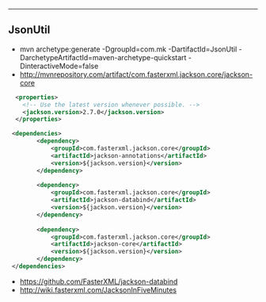 -----------
JsonUtil
-----------
* mvn archetype:generate -DgroupId=com.mk -DartifactId=JsonUtil -DarchetypeArtifactId=maven-archetype-quickstart -DinteractiveMode=false
* http://mvnrepository.com/artifact/com.fasterxml.jackson.core/jackson-core 
```xml
  <properties>
	<!-- Use the latest version whenever possible. -->
	<jackson.version>2.7.0</jackson.version>
  </properties>

 <dependencies>
        <dependency>
    		<groupId>com.fasterxml.jackson.core</groupId>
    		<artifactId>jackson-annotations</artifactId>
    		<version>${jackson.version}</version>
    	</dependency>
    	
    	<dependency>
    	    <groupId>com.fasterxml.jackson.core</groupId>
    	    <artifactId>jackson-databind</artifactId>
    	    <version>${jackson.version}</version>
      	</dependency>
        
    	<dependency>
    		<groupId>com.fasterxml.jackson.core</groupId>
    	    <artifactId>jackson-core</artifactId>
    	    <version>${jackson.version}</version>
    	</dependency>
 </dependencies>
```
* https://github.com/FasterXML/jackson-databind
* http://wiki.fasterxml.com/JacksonInFiveMinutes



